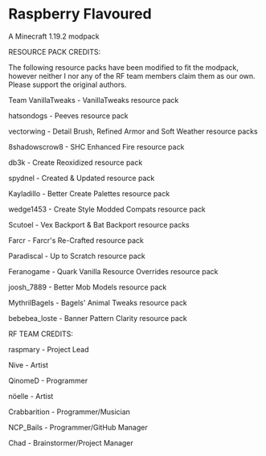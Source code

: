 # Raspberry Flavoured
 A Minecraft 1.19.2 modpack

RESOURCE PACK CREDITS:

The following resource packs have been modified to fit the modpack, however neither I nor any of the RF team members claim them as our own. Please support the original authors.

Team VanillaTweaks - VanillaTweaks resource pack

hatsondogs - Peeves resource pack

vectorwing - Detail Brush, Refined Armor and Soft Weather resource packs

8shadowscrow8 - SHC Enhanced Fire resource pack

db3k - Create Reoxidized resource pack

spydnel - Created & Updated resource pack

Kayladillo - Better Create Palettes resource pack

wedge1453 - Create Style Modded Compats resource pack

Scutoel - Vex Backport & Bat Backport resource packs

Farcr - Farcr's Re-Crafted resource pack

Paradiscal - Up to Scratch resource pack

Feranogame - Quark Vanilla Resource Overrides resource pack

joosh_7889 - Better Mob Models resource pack

MythrilBagels - Bagels' Animal Tweaks resource pack

bebebea_loste - Banner Pattern Clarity resource pack

RF TEAM CREDITS:

raspmary - Project Lead

Nive - Artist

QinomeD - Programmer

nöelle - Artist

Crabbarition - Programmer/Musician

NCP_Bails - Programmer/GitHub Manager

Chad - Brainstormer/Project Manager
